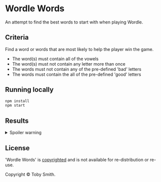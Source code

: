 # Wordle Words

An attempt to find the best words to start with when playing Wordle.

## Criteria

Find a word or words that are most likely to help the player win the game.

- The word(s) must contain all of the vowels
- The word(s) must not contain any letter more than once
- The words must not contain any of the pre-defined 'bad' letters
- The words must contain the all of the pre-defined 'good' letters

## Running locally

```bash
npm install
npm start
```

## Results

<details>
  <summary>Spoiler warning</summary>
  
```
[
  [ 'ourie', 'packs' ],
  [ 'pause', 'robin' ],
  [ 'raise', 'ghoul' ],
  [ 'raise', 'bound' ],
  [ 'suite', 'broad' ]
]
```

Execution time: ~100ms

</details>

## License

'Wordle Words' is [copyrighted](./LICENSE.md) and is not available for re-distribution or re-use.

Copyright © Toby Smith.
